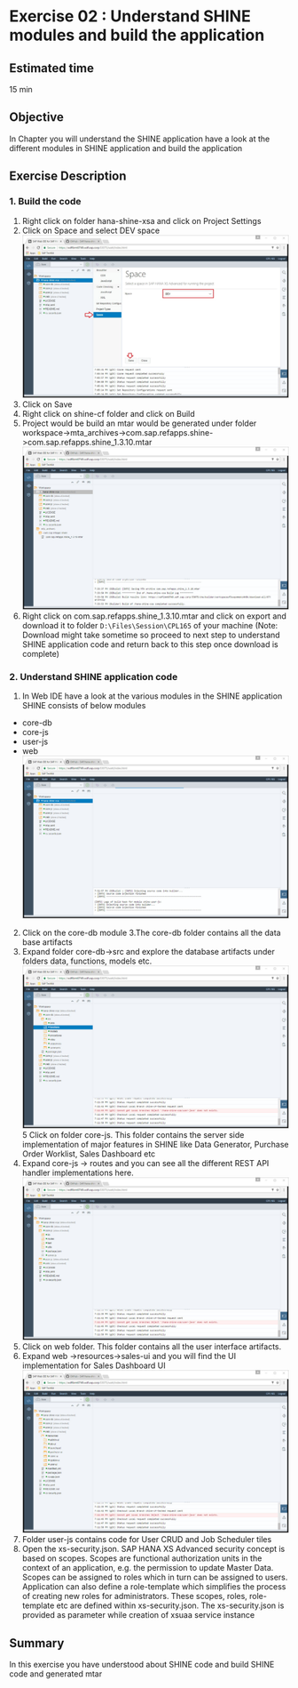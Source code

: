 Exercise 02 : Understand SHINE modules and build the application
===============
## Estimated time

15 min

## Objective
In Chapter you will understand the SHINE application have a look at the different modules in SHINE application and build the application

## Exercise Description
### 1. Build the code
1. Right click on folder hana-shine-xsa and click on Project Settings
2. Click on Space and select  DEV space
![Alt text](./images/Set_Space.jpg "Set Space")
3. Click on Save
4. Right click on shine-cf folder and click on Build
5. Project would be build an mtar would be generated under folder workspace->mta_archives->com.sap.refapps.shine->com.sap.refapps.shine_1.3.10.mtar
![Alt text](./images/Build_Extract.jpg "Build Extract")
6. Right click on com.sap.refapps.shine_1.3.10.mtar and click on export and download it to folder `D:\Files\Session\CPL165` of your machine
(Note: Download might take sometime so proceed to next step to understand SHINE application code and return back to this step once download is complete)

### 2.  Understand SHINE application code
1. In Web IDE have a look at the various modules in the SHINE application
SHINE consists of below modules
* core-db
* core-js
* user-js
*  web
![Alt text](./images/SHINE_Code.jpg "SHINE Code")
2. Click on the core-db module
3.The core-db folder contains all the data base artifacts
4. Expand folder core-db->src and explore the database artifacts under folders data, functions, models etc.
![Alt text](./images/core-db.jpg "core-db")
5 Click on folder core-js. This folder contains the server side implementation of major features in SHINE like Data Generator, Purchase Order Worklist, Sales Dashboard etc
6. Expand core-js -> routes and you can see all the different REST API handler implementations here.
![Alt text](./images/core-js.jpg "core-js")
7. Click on web folder. This folder contains all the user interface artifacts.
8. Expand web ->resources->sales-ui and you will find the UI implementation for Sales Dashboard UI
![Alt text](./images/web.jpg "web")
9. Folder user-js contains code for User CRUD and Job Scheduler tiles
10. Open the xs-security.json. SAP HANA XS Advanced security concept is based on scopes. Scopes are functional authorization units in the context of an application, e.g. the permission to update Master Data. Scopes can be assigned to roles which in turn can be assigned to users. Application can also define a role-template which simplifies the process of creating new roles for administrators. These scopes, roles, role-template etc are defined within xs-security.json. The xs-security.json is provided as parameter while creation of xsuaa service instance 



## Summary
In this exercise you have understood about SHINE code and build SHINE code and generated mtar
